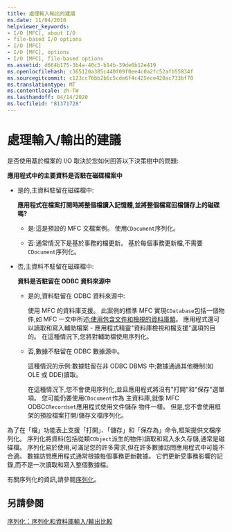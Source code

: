 ```yaml
---
title: 處理輸入輸出的建議
ms.date: 11/04/2016
helpviewer_keywords:
- I/O [MFC], about I/O
- file-based I/O options
- I/O [MFC]
- I/O [MFC], options
- I/O [MFC], file-based options
ms.assetid: d664b175-3b4a-40c3-b14b-39de6b12e419
ms.openlocfilehash: c365120a385c440f09f0ee4c0a2fc52afb55834f
ms.sourcegitcommit: c123cc76bb2b6c5cde6f4c425ece420ac733bf70
ms.translationtype: MT
ms.contentlocale: zh-TW
ms.lasthandoff: 04/14/2020
ms.locfileid: "81371728"
---
```

# <a name="recommendations-for-handling-inputoutput"></a>處理輸入/輸出的建議

是否使用基於檔案的 I/O 取決於您如何回答以下決策樹中的問題:

**應用程式中的主要資料是否駐在磁碟檔案中**

- 是的,主資料駐留在磁碟檔中:

   **應用程式在檔案打開時將整個檔讀入記憶體,並將整個檔寫回檔儲存上的磁碟嗎?**

  - 是:這是預設的 MFC 文檔案例。 使用`CDocument`序列化。

  - 否:通常情況下是基於事務的檔更新。 基於每個事務更新檔,不需要`CDocument`序列化。

- 否,主資料不駐留在磁碟檔中:

   **資料是否駐留在 ODBC 資料來源中**

  - 是的,資料駐留在 ODBC 資料來源中:

      使用 MFC 的資料庫支援。 此案例的標準 MFC 實現`CDatabase`包括一個物件,如 MFC 一文中所述[:使用包含文件和檢視的資料庫類](../data/mfc-using-database-classes-with-documents-and-views.md)。 應用程式還可以讀取和寫入輔助檔案 - 應用程式精靈"資料庫檢視和檔支援"選項的目的。 在這種情況下,您將對輔助檔使用序列化。

  - 否,數據不駐留在 ODBC 數據源中。

      這種情況的示例:數據駐留在非 ODBC DBMS 中;數據通過其他機制(如 OLE 或 DDE)讀取。

      在這種情況下,您不會使用序列化,並且應用程式將沒有"打開"和"保存"選單項。 您可能仍要使用`CDocument`作為 主資料庫,就像 MFC ODBC`CRecordset`應用程式使用文件儲存 物件一樣。 但是,您不會使用框架的預設檔案打開/儲存文檔序列化。

為了在「檔」功能表上支援「打開」、「儲存」和「保存為」命令,框架提供文檔序列化。 序列化將資料(包括從類`CObject`派生的物件)讀取和寫入永久存儲,通常是磁碟檔。 序列化易於使用,可滿足您的許多需求,但在許多數據訪問應用程式中可能不合適。 數據訪問應用程式通常根據每個事務更新數據。 它們更新受事務影響的記錄,而不是一次讀取和寫入整個數據檔。

有關序列化的資訊,請參閱[序列化](../mfc/serialization-in-mfc.md)。

## <a name="see-also"></a>另請參閱

[序列化：序列化和資料庫輸入/輸出比較](../mfc/serialization-serialization-vs-database-input-output.md)
